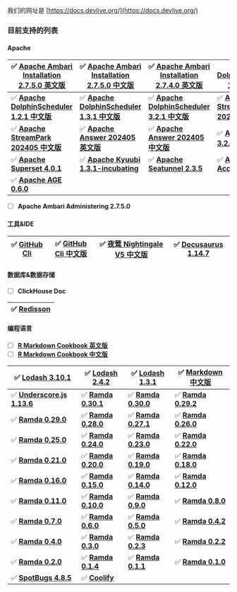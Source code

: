我们的网址是 [https://docs.devlive.org/](https://docs.devlive.org/)

### 目前支持的列表

#### Apache

| ✅ [**Apache Ambari Installation 2.7.5.0 英文版**](https://docs.devlive.org/books/apache-ambari-en-installation-2.7.5.0) | ✅ [**Apache Ambari Installation 2.7.5.0 中文版**](https://docs.devlive.org/books/apache-ambari-zh-installation-2.7.5.0) | ✅ [**Apache Ambari Installation 2.7.4.0 英文版**](https://docs.devlive.org/books/apache-ambari-en-installation-2.7.4.0) | ✅ [**Apache DolphinScheduler 1.2.0 中文版**](https://docs.devlive.org/books/apache-dolphin-scheduler-zh-1.2.0) |
|----------------------------------------------------------------------------------------------------------------------|----------------------------------------------------------------------------------------------------------------------|----------------------------------------------------------------------------------------------------------------------|-------------------------------------------------------------------------------------------------------------|
| ✅ [**Apache DolphinScheduler 1.2.1 中文版**](https://docs.devlive.org/books/apache-dolphin-scheduler-zh-1.2.1)          | ✅ [**Apache DolphinScheduler 1.3.1 中文版**](https://docs.devlive.org/books/apache-dolphin-scheduler-zh-1.3.1)          | ✅ [**Apache DolphinScheduler 3.2.1 中文版**](https://docs.devlive.org/books/apache-dolphin-scheduler-zh-3.2.1)          | ✅ [**Apache StreamPark 202405 英文版**](https://docs.devlive.org/books/apache-streampark-en-202405)            |
| ✅ [**Apache StreamPark 202405 中文版**](https://docs.devlive.org/books/apache-streampark-zh-202405)                     | ✅ [**Apache Answer 202405 英文版**](https://docs.devlive.org/books/apache-answer-en-202405)                             | ✅ [**Apache Answer 202405 中文版**](https://docs.devlive.org/books/apache-answer-zh-202405)                             | ✅ [**Apache JDO 3.2.1 英文版**](https://docs.devlive.org/books/apache-jdo-en-202405)                           |                                  |                                                                                                            |
| ✅ [**Apache Superset 4.0.1**](https://docs.devlive.org/books/apache-superset-en-20240427)                            | ✅ [**Apache Kyuubi 1.3.1-incubating**](https://docs.devlive.org/books/apache-kyuubi-en-1.3.1-incubating)             | ✅ [**Apache Seatunnel 2.3.5**](https://docs.devlive.org/books/apache-seatunnel-en-2.3.5)                             | ✅ [**Apache Accumulo 2.x**](https://docs.devlive.org/books/apache-accumulo-en-2.x#google_vignette)          |
| ✅ [**Apache AGE 0.6.0**](https://docs.devlive.org/books/apache-age-en-0.6.0)                                         |

- [ ] **Apache Ambari Administering 2.7.5.0**

#### 工具&IDE

| ✅ [**GitHub Cli**](https://docs.devlive.org/books/github-cli-en) | ✅ [**GitHub Cli 中文版**](https://docs.devlive.org/books/github-cli-zh) | ✅ [**夜莺 Nightingale V5 中文版**](https://docs.devlive.org/books/nightingale-zh-v5) | ✅ [**Docusaurus 1.14.7**](https://docs.devlive.org/books/docusaurus-en-1.14.7) |
|------------------------------------------------------------------|----------------------------------------------------------------------|---------------------------------------------------------------------------------|--------------------------------------------------------------------------------|

#### 数据库&数据存储

- [ ] **ClickHouse Doc**

| ✅ [**Redisson**](https://docs.devlive.org/books/redisson-en-202406) |
|---------------------------------------------------------------------|

#### 编程语言

- [ ] [**R Markdown Cookbook 英文版**](https://docs.devlive.org/books/rmarkdown-cookbook-en)
- [ ] [**R Markdown Cookbook 中文版**](https://docs.devlive.org/books/rmarkdown-cookbook-zh)

| ✅ [**Lodash 3.10.1**](https://docs.devlive.org/books/lodash-en-3.10.1)               | ✅ [**Lodash 2.4.2**](https://docs.devlive.org/books/lodash-en-2.4.2) | ✅ [**Lodash 1.3.1**](https://docs.devlive.org/books/lodash-en-1.3.1) | ✅ [**Markdown 中文版**](https://docs.devlive.org/books/markdown-zh)     |
|--------------------------------------------------------------------------------------|----------------------------------------------------------------------|----------------------------------------------------------------------|----------------------------------------------------------------------|
| ✅ [**Underscore.js 1.13.6**](https://docs.devlive.org/books/underscore.js-en-1.13.6) | ✅ [**Ramda 0.30.1**](https://docs.devlive.org/books/ramda-en-0.30.1) | ✅ [**Ramda 0.30.0**](https://docs.devlive.org/books/ramda-en-0.30.0) | ✅ [**Ramda 0.29.2**](https://docs.devlive.org/books/ramda-en-0.29.2) |
| ✅ [**Ramda 0.29.0**](https://docs.devlive.org/books/ramda-en-0.29.0)                 | ✅ [**Ramda 0.28.0**](https://docs.devlive.org/books/ramda-en-0.28.0) | ✅ [**Ramda 0.27.1**](https://docs.devlive.org/books/ramda-en-0.27.1) | ✅ [**Ramda 0.26.0**](https://docs.devlive.org/books/ramda-en-0.26.0) |
| ✅ [**Ramda 0.25.0**](https://docs.devlive.org/books/ramda-en-0.25.0)                 | ✅ [**Ramda 0.24.0**](https://docs.devlive.org/books/ramda-en-0.24.0) | ✅ [**Ramda 0.23.0**](https://docs.devlive.org/books/ramda-en-0.23.0) | ✅ [**Ramda 0.22.0**](https://docs.devlive.org/books/ramda-en-0.22.0) |
| ✅ [**Ramda 0.21.0**](https://docs.devlive.org/books/ramda-en-0.21.0)                 | ✅ [**Ramda 0.20.0**](https://docs.devlive.org/books/ramda-en-0.20.0) | ✅ [**Ramda 0.19.0**](https://docs.devlive.org/books/ramda-en-0.19.0) | ✅ [**Ramda 0.18.0**](https://docs.devlive.org/books/ramda-en-0.18.0) |
| ✅ [**Ramda 0.16.0**](https://docs.devlive.org/books/ramda-en-0.16.0)                 | ✅ [**Ramda 0.15.0**](https://docs.devlive.org/books/ramda-en-0.15.0) | ✅ [**Ramda 0.14.0**](https://docs.devlive.org/books/ramda-en-0.14.0) | ✅ [**Ramda 0.12.0**](https://docs.devlive.org/books/ramda-en-0.12.0) |
| ✅ [**Ramda 0.11.0**](https://docs.devlive.org/books/ramda-en-0.11.0)                 | ✅ [**Ramda 0.10.0**](https://docs.devlive.org/books/ramda-en-0.10.0) | ✅ [**Ramda 0.9.0**](https://docs.devlive.org/books/ramda-en-0.9.0)   | ✅ [**Ramda 0.8.0**](https://docs.devlive.org/books/ramda-en-0.8.0)   |
| ✅ [**Ramda 0.7.0**](https://docs.devlive.org/books/ramda-en-0.7.0)                   | ✅ [**Ramda 0.6.0**](https://docs.devlive.org/books/ramda-en-0.6.0)   | ✅ [**Ramda 0.5.0**](https://docs.devlive.org/books/ramda-en-0.5.0)   | ✅ [**Ramda 0.4.2**](https://docs.devlive.org/books/ramda-en-0.4.2)   |
| ✅ [**Ramda 0.4.0**](https://docs.devlive.org/books/ramda-en-0.4.0)                   | ✅ [**Ramda 0.3.0**](https://docs.devlive.org/books/ramda-en-0.3.0)   | ✅ [**Ramda 0.2.3**](https://docs.devlive.org/books/ramda-en-0.2.3)   | ✅ [**Ramda 0.2.2**](https://docs.devlive.org/books/ramda-en-0.2.2)   |
| ✅ [**Ramda 0.2.0**](https://docs.devlive.org/books/ramda-en-0.2.0)                   | ✅ [**Ramda 0.1.4**](https://docs.devlive.org/books/ramda-en-0.1.4)   | ✅ [**Ramda 0.1.1**](https://docs.devlive.org/books/ramda-en-0.1.1)   | ✅ [**Ramda 0.1.0**](https://docs.devlive.org/books/ramda-en-0.1.0)   |
| ✅ [**SpotBugs 4.8.5**](https://docs.devlive.org/books/spotbugs-en-4.8.5)             | ✅ [**Coolify**](https://docs.devlive.org/books/coolify-en)           |                                                                      |                                                                      |
